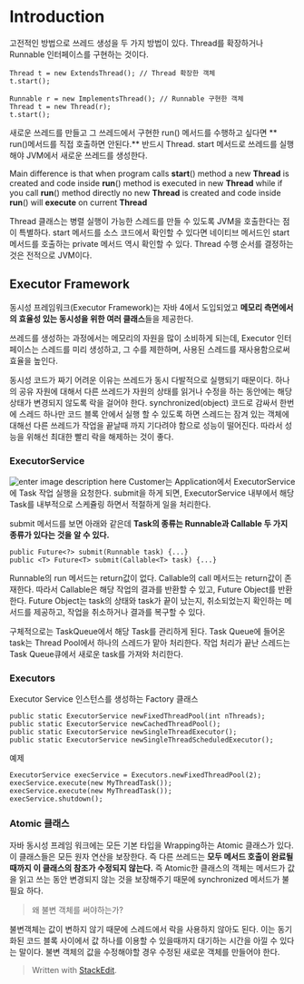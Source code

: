 # Introduction

고전적인 방법으로 쓰레드 생성을 두 가지 방법이 있다. Thread를 확장하거나 Runnable 인터페이스를 구현하는 것이다. 
```
Thread t = new ExtendsThread(); // Thread 확장한 객체
t.start();
```
```
Runnable r = new ImplementsThread(); // Runnable 구현한 객체
Thread t = new Thread(r);
t.start();
```

새로운 쓰레드를 만들고 그 쓰레드에서 구현한 run() 메서드를 수행하고 싶다면 ** run()메서드를 직접 호출하면 안된다.** 반드시 Thread. start 메서드로  쓰레드를 실행해야 JVM에서 새로운 쓰레드를 생성한다. 

Main difference is that when program calls **start**() method a new **Thread** is created and code inside **run**() method is executed in new **Thread** while if you call **run**() method directly no new **Thread** is created and code inside **run**() will **execute** on current **Thread**

Thread 클래스는 병렬 실행이 가능한 스레드를 만들 수 있도록 JVM을 호출한다는 점이 특별하다. start 메서드를 소스 코드에서 확인할 수 있다면 네이티브 메서드인 start메서드를 호출하는 private 메서드 역시 확인할 수 있다. Thread 수행 순서를 결정하는 것은 전적으로  JVM이다. 

## Executor Framework

동시성 프레임워크(Executor Framework)는 자바 4에서 도입되었고 **메모리 측면에서의 효율성 있는 동시성을 위한 여러 클래스**들을 제공한다. 

쓰레드를 생성하는 과정에서는 메모리의 자원을 많이 소비하게 되는데, Executor 인터페이스는 스레드를 미리 생성하고, 그 수를 제한하며, 사용된 스레드를 재사용함으로써 효율을 높인다. 

동시성 코드가 짜기 어려운 이유는 쓰레드가 동시 다발적으로 실행되기 때문이다. 하나의 공유 자원에 대해서 다른 쓰레드가 자원의 상태를 읽거나 수정을 하는 동안에는 해당 상태가 변경되지 않도록 락을 걸어야 한다. synchronized(object) 코드로 감싸서 한번에 스레드 하나만 코드 블록 안에서 실행 할 수 있도록 하면 스레드는 잠겨 있는 객체에 대해선 다른 쓰레드가 작업을 끝날때 까지 기다려야 함으로 성능이 떨어진다. 따라서 성능을 위해선 최대한 빨리 락을 해제하는 것이 좋다.

### ExecutorService

![enter image description here](https://img1.daumcdn.net/thumb/R1280x0/?scode=mtistory2&fname=http://cfile7.uf.tistory.com/image/250ED44B58D7697A25088A)
Customer는 Application에서 ExecutorService에 Task 작업 실행을 요청한다. submit을 하게 되면, ExecutorService 내부에서 해당 Task를 내부적으로 스케쥴링 하면서 적절하게 일을 처리한다. 

submit 메서드를 보면 아래와 같은데 **Task의 종류는 Runnable과 Callable 두 가지 종류가 있다는 것을 알 수 있다.** 
```
public Future<?> submit(Runnable task) {...}
public <T> Future<T> submit(Callable<T> task) {...}
```
Runnable의 run 메서드는 return값이 없다. Callable의 call 메서드는 return값이 존재한다. 따라서 Callable은 해당 작업의 결과를 반환할 수 있고, Future Object를 반환한다. Future Object는 task의 상태와 task가 끝이 났는지, 취소되었는지 확인하는 메서드를 제공하고, 작업을 취소하거나 결과를 복구할 수 있다. 

구체적으로는 TaskQueue에서 해당 Task를 관리하게 된다. Task Queue에 들어온 task는 Thread Pool에서 하나의 스레드가 맡아 처리한다. 작업 처리가 끝난 스레드는 Task Queue큐에서 새로운 task를 가져와 처리한다.
  

### Executors

Executor Service 인스턴스를 생성하는 Factory 클래스

```
public static ExecutorService newFixedThreadPool(int nThreads);
public static ExecutorService newCachedThreadPool();
public static ExecutorService newSingleThreadExecutor();
public static ExecutorService newSingleThreadScheduledExecutor();
```
예제
```
ExecutorService execService = Executors.newFixedThreadPool(2); 
execService.execute(new MyThreadTask());
execService.execute(new MyThreadTask());
execService.shutdown();
```

### Atomic 클래스

자바 동시성 프레임 워크에는 모든 기본 타입을 Wrapping하는 Atomic 클래스가 있다. 이 클래스들은 모든 원자 연산을 보장한다. 즉 다른 쓰레드는 **모두 메서드 호출이 완료될때까지 이 클래스의 참조가 수정되지 않는다.** 즉 Atomic한 클래스의 객체는 메서드가 값을 읽고 쓰는 동안 변경되지 않는 것을 보장해주기 때문에 synchronized 메서드가 불필요 하다. 

>왜 불변 객체를 써야하는가? 

불변객체는 값이 변하지 않기 때문에 스레드에서 락을 사용하지 않아도 된다. 이는 동기화된 코드 블록 사이에서 값 하나를 이용할 수 있을때까지 대기하는 시간을 아낄 수 있다는 말이다.  불변 객체의 값을 수정해야할 경우 수정된 새로운 객체를 만들어야 한다. 





> Written with [StackEdit](https://stackedit.io/).
<!--stackedit_data:
eyJoaXN0b3J5IjpbNTM0MDI0ODExLDg2NjgxMDMsMTI3MjQ3MD
gwNSwtMzYwNDQ0OTIxLC05MjMzODAxNjIsMTEzNjE1MzMzMywt
NDYyOTM2ODIzLDcxNDMyODYxLC0xMTU1NTk0MDU3LC0xMTMwMj
g2MzI0LDEwOTExNzEyODMsMTA4Mjc4NDI4NSwtNTgzMjcwOTEw
LDE0ODY2MTMyNSwtMzY2MzMwNzAzLC0xNDU2ODM3OTk0LC04NT
k5NjEyMzAsNTU5OTI5MTEzLDEzMzg5NTM0NDBdfQ==
-->